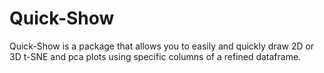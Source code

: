 # Quick-Show
Quick-Show is a package that allows you to easily and quickly draw 2D or 3D t-SNE and pca plots using specific columns of a refined dataframe.